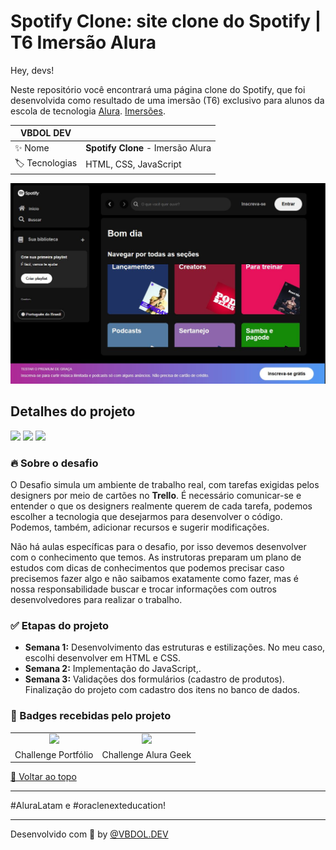 # Spotify Clone: site clone do Spotify | T6 Imersão Alura

<div id='top'></div>

Hey, devs!

Neste repositório você encontrará uma página clone do Spotify, que foi desenvolvida como resultado de uma imersão (T6) exclusivo para alunos da escola de tecnologia [Alura](https://www.alura.com.br). 
[Imersões](https://cursos.alura.com.br/imersoes).



<!-- prettier-ignore -->
| VBDOL DEV |   |
| -------------- | -------------------------------------------------------------------------------------------------------------------------------------------------------------------------- |
| ✨ Nome        | **Spotify Clone** - Imersão Alura |
| 🏷️ Tecnologias |HTML, CSS, JavaScript |

<img src="/src/assets/icons/spotifyClone.JPG" alt="Descrição da imagem">


## Detalhes do projeto

<div>
  <img src="https://img.shields.io/badge/HTML5-E34F26?style=for-the-badge&logo=html5&logoColor=white">
  <img src="https://img.shields.io/badge/CSS3-1572B6?style=for-the-badge&logo=css3&logoColor=white">
  <img src="https://img.shields.io/badge/JavaScript-F7DF1E?style=for-the-badge&logo=javascript&logoColor=black">
  
</div>

<div id="challenge"></div>

### 🔥 Sobre o desafio

O Desafio simula um ambiente de trabalho real, com tarefas exigidas pelos designers por meio de cartões no **Trello**. É necessário comunicar-se e entender o que os designers realmente querem de cada tarefa, podemos escolher a tecnologia que desejarmos para desenvolver o código. Podemos, também, adicionar recursos e sugerir modificações.

Não há aulas específicas para o desafio, por isso devemos desenvolver com o conhecimento que temos. As instrutoras preparam um plano de estudos com dicas de conhecimentos que podemos precisar caso precisemos fazer algo e não saibamos exatamente como fazer, mas é nossa responsabilidade buscar e trocar informações com outros desenvolvedores para realizar o trabalho.


### ✅ Etapas do projeto

- **Semana 1:** Desenvolvimento das estruturas e estilizações. No meu caso, escolhi desenvolver em HTML e CSS.
- **Semana 2:** Implementação do JavaScript,.
- **Semana 3:** Validações dos formulários (cadastro de produtos). Finalização do projeto com cadastro dos itens no banco de dados.

### 🏅 Badges recebidas pelo projeto

<table style="text-align: center;">
  <tr>
    <td>
      <img height="150px" src="/src/assets/Badge/Badge-Portfolio.png">
    </td>
    <td>
      <img height="150px" src="/src/assets/Badge/Badge-AluraGeek.png">
    </td>
  </tr>
  <tr>
    <td>Challenge Portfólio</td>
    <td>Challenge Alura Geek</td>
  </tr>
</table>

<a href='#top'>🔼 Voltar ao topo</a>

---
#AluraLatam e #oraclenexteducation!


---

Desenvolvido com 🧡 by [@VBDOL.DEV ]()
